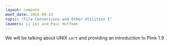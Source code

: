 ```yaml
---
layout: compute
meet_date: 2016-09-22
topic: "File Conversions and Other Utilities I"
leaders: Li Lei and Paul Hoffman
---
```


We will be talking about UNIX `sort` and providing an introduction to Plink 1.9
